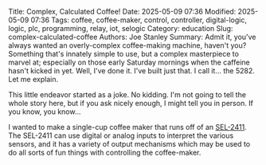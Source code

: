 Title: Complex, Calculated Coffee!
Date: 2025-05-09 07:36
Modified: 2025-05-09 07:36
Tags: coffee, coffee-maker, control, controller, digital-logic, logic, plc, programming, relay, iot, selogic
Category: education
Slug: complex-calculated-coffee
Authors: Joe Stanley
Summary: Admit it, you've always wanted an overly-complex coffee-making machine, haven't you? Something that's innately simple to use, but a complex masterpiece to marvel at; especially on those early Saturday mornings when the caffeine hasn't kicked in yet. Well, I've done it. I've built just that. I call it... the 5282. Let me explain.

This little endeavor started as a joke. No kidding. I'm not going to tell the whole story here, but if you ask nicely enough, I might tell you in person.
If you know, you know...

I wanted to make a single-cup coffee maker that runs off of an [SEL-2411](https://selinc.com/products/2411). The SEL-2411 can use digital or analog inputs to
interpret the various sensors, and it has a variety of output mechanisms which may be used to do all sorts of fun things with controlling the coffee-maker.
